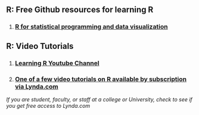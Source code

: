 ## R: Free Github resources for learning R
1. ### [R for statistical programming and data visualization](https://github.com/CSCAR/Resources/wiki/R)

## R: Video Tutorials
1. ### [Learning R Youtube Channel](https://www.youtube.com/user/TheLearnR/featured)
2. ### [One of a few video tutorials on R available by subscription via Lynda.com](https://www.lynda.com/R-tutorials/R-Statistics-Essential-Training/142447-2.html)
_If you are student, faculty, or staff at a college or University, check to see if you get free access to Lynda.com_
